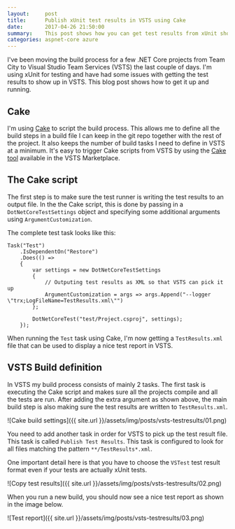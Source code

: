 ```yaml
---
layout:     post
title:      Publish xUnit test results in VSTS using Cake
date:       2017-04-26 21:50:00
summary:    This post shows how you can get test results from xUnit shown in VSTS using Cake
categories: aspnet-core azure
---
```


I've been moving the build process for a few .NET Core projects from Team City to Visual Studio Team Services (VSTS) the last couple of days. I'm using xUnit for testing and have had some issues with getting the test results to show up in VSTS. This blog post shows how to get it up and running.

## Cake

I'm using [Cake](http://cakebuild.net/) to script the build process. This allows me to define all the build steps in a build file I can keep in the git repo together with the rest of the project. It also keeps the number of build tasks I need to define in VSTS at a minimum. It's easy to trigger Cake scripts from VSTS by using the [Cake tool](https://marketplace.visualstudio.com/items?itemName=cake-build.cake) available in the VSTS Marketplace.


## The Cake script

The first step is to make sure the test runner is writing the test results to an output file. 
In the the Cake script, this is done by passing in a `DotNetCoreTestSettings` object and specifying some additional arguments using `ArgumentCustomization`.

The complete test task looks like this:

```
Task("Test")
    .IsDependentOn("Restore")
    .Does(() =>
    {
        var settings = new DotNetCoreTestSettings
        {
            // Outputing test results as XML so that VSTS can pick it up
            ArgumentCustomization = args => args.Append("--logger \"trx;LogFileName=TestResults.xml\"")
        };

        DotNetCoreTest("test/Project.csproj", settings);
    });
```

When running the `Test` task using Cake, I'm now getting a `TestResults.xml` file that can be used to display a nice test report in VSTS.


## VSTS Build definition

In VSTS my build process consists of mainly 2 tasks. The first task is executing the Cake script and makes sure all the projects compile and all the tests are run. After adding the extra argument as shown above, the main build step is also making sure the test results are written to `TestResults.xml`.


![Cake build settings]({{ site.url }}/assets/img/posts/vsts-testresults/01.png)

You need to add another task in order for VSTS to pick up the test result file. This task is called `Publish Test Results`. This task is configured to look for all files matching the pattern `**/TestResults*.xml`. 

One important detail here is that you have to choose the `VSTest` test result format even if your tests are actually xUnit tests. 

![Copy test results]({{ site.url }}/assets/img/posts/vsts-testresults/02.png)


When you run a new build, you should now see a nice test report as shown in the image below.

![Test report]({{ site.url }}/assets/img/posts/vsts-testresults/03.png)

